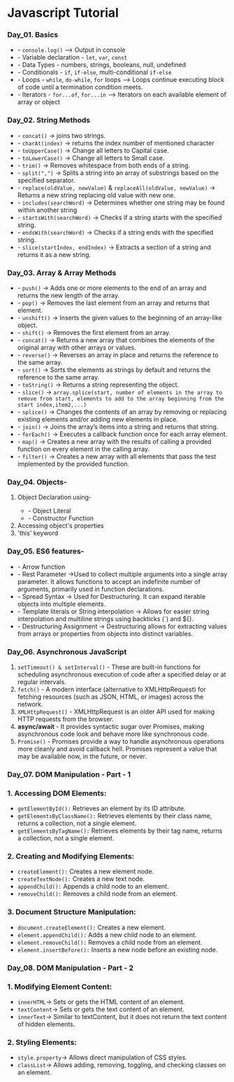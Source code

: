 <h1>Javascript Tutorial</h1>

<h3>Day_01. Basics</h3>
<ul>
    <li>- <code>console.log()</code> --> Output in console</li>
    <li>- Variable declaration - <code>let</code>, <code>var</code>, <code>const</code></li>
    <li>- Data Types - numbers, strings, booleans, null, undefined</li>
    <li>- Conditionals - <code>if</code>, <code>if-else</code>, multi-conditional <code>if-else</code></li>
    <li>- Loops - <code>while</code>, <code>do-while</code>, <code>for</code> loops --> Loops continue executing block of code until a termination condition meets.</li>
    <li>- Iterators - <code>for...of</code>, <code>for...in</code> --> Iterators on each available element of array or object</li>
</ul>

<h3>Day_02. String Methods</h3>
<ul>
    <li>- <code>concat()</code> -> joins two strings.</li>
    <li>- <code>charAt(index)</code> -> returns the index number of mentioned character</li>
    <li>- <code>toUpperCase()</code> -> Change all letters to Capital case.</li>
    <li>- <code>toLowerCase()</code> -> Change all letters to Small case.</li>
    <li>- <code>trim()</code> -> Removes whitespace from both ends of a string.</li>
    <li>- <code>split(",")</code> -> Splits a string into an array of substrings based on the specified separator.</li>
    <li>- <code>replace(oldValue, newValue)</code> & <code>replaceAll(oldValue, newValue)</code> -> Returns a new string replacing old value with new one.</li>
    <li>- <code>includes(searchWord)</code> -> Determines whether one string may be found within another string</li>
    <li>- <code>startsWith(searchWord)</code> -> Checks if a string starts with the specified string.</li>
    <li>- <code>endsWith(searchWord)</code> -> Checks if a string ends with the specified string.</li>
    <li>- <code>slice(startIndex, endIndex)</code> -> Extracts a section of a string and returns it as a new string.</li>
</ul>

<h3>Day_03. Array & Array Methods</h3>
<ul>
    <li>- <code>push()</code> -> Adds one or more elements to the end of an array and returns the new length of the array.</li>
    <li>- <code>pop()</code> -> Removes the last element from an array and returns that element.</li>
    <li>- <code>unshift()</code> -> Inserts the given values to the beginning of an array-like object.</li>
    <li>- <code>shift()</code> -> Removes the first element from an array.</li>
    <li>- <code>concat()</code> -> Returns a new array that combines the elements of the original array with other arrays or values.</li>
    <li>- <code>reverse()</code> -> Reverses an array in place and returns the reference to the same array.</li>
    <li>- <code>sort()</code> -> Sorts the elements as strings by default and returns the reference to the same array.</li>
    <li>- <code>toString()</code> -> Returns a string representing the object.</li>
    <li>- <code>slice()</code> -> <code>array.splice(start, number of elements in the array to remove from start, elements to add to the array beginning from the start index,item2,...)</code></li>
    <li>- <code>splice()</code> -> Changes the contents of an array by removing or replacing existing elements and/or adding new elements in place.</li>
    <li>- <code>join()</code> -> Joins the array’s items into a string and returns that string.</li>
    <li>- <code>forEach()</code> -> Executes a callback function once for each array element.</li>
    <li>- <code>map()</code> -> Creates a new array with the results of calling a provided function on every element in the calling array.</li>
    <li>- <code>filter()</code> -> Creates a new array with all elements that pass the test implemented by the provided function.</li>
</ul>

<h3>Day_04. Objects-</h3>
<ol>
    <li>Object Declaration using-</li>
    <ul>
        <li>- Object Literal</li>
        <li>- Constructor Function</li>
    </ul>
    <li>Accessing object's properties</li>
    <li>'this' keyword</li>
</ol>

<h3>Day_05. ES6 features-</h3>
<ul>
    <li>- Arrow function</li>
    <li>- Rest Parameter ->Used to collect multiple arguments into a single array parameter. It allows functions to accept an indefinite number of arguments, primarily used in function declarations.</li>
    <li>- Spread Syntax -> Used for Destructuring. It can expand iterable objects into multiple elements.</li>
    <li>- Template literals or String interpolation -> Allows for easier string interpolation and multiline strings using backticks (`) and ${}.</li>
    <li>- Destructuring Assignment -> Destructuring allows for extracting values from arrays or properties from objects into distinct variables.</li>
</ul>

<h3>Day_06. Asynchronous JavaScript</h3>
<ol>
    <li><code>setTimeout() & setInterval()</code> - These are built-in functions for scheduling asynchronous execution of code after a specified delay or at regular intervals.</li>
    <li><code>fetch()</code> - A modern interface (alternative to XMLHttpRequest) for fetching resources (such as JSON, HTML, or images) across the network.</li>
    <li><code>XMLHttpRequest()</code> - XMLHttpRequest is an older API used for making HTTP requests from the browser.</li>
    <li><strong>async/await</strong> - It provides syntactic sugar over Promises, making asynchronous code look and behave more like synchronous code.</li>
    <li><code>Promise()</code> - Promises provide a way to handle asynchronous operations more cleanly and avoid callback hell. Promises represent a value that may be available now, in the future, or never.</li>
</ol>

<h3>Day_07. DOM Manipulation - Part - 1</h3>

### 1. Accessing DOM Elements:
<ul>
  <li><code>getElementById():</code> Retrieves an element by its ID attribute.</li>
  <li><code>getElementsByClassName():</code> Retrieves elements by their class name, returns a collection, not a single element.</li>
  <li><code>getElementsByTagName():</code> Retrieves elements by their tag name, returns a collection, not a single element.</li>
</ul>

### 2. Creating and Modifying Elements:
<ul>
  <li><code>createElement():</code> Creates a new element node.</li>
  <li><code>createTextNode():</code> Creates a new text node.</li>
  <li><code>appendChild():</code> Appends a child node to an element.</li>
  <li><code>removeChild():</code> Removes a child node from an element.</li>
</ul>

### 3. Document Structure Manipulation:
<ul>
  <li><code>document.createElement():</code> Creates a new element.</li>
  <li><code>element.appendChild():</code> Adds a new child node to an element.</li>
  <li><code>element.removeChild():</code> Removes a child node from an element.</li>
  <li><code>element.insertBefore():</code> Inserts a new node before an existing node.</li>
</ul>

<h3>Day_08. DOM Manipulation - Part - 2</h3>

### 1. Modifying Element Content:
<ul>
  <li><code>innerHTML</code>-> Sets or gets the HTML content of an element.</li>
  <li><code>textContent</code>-> Sets or gets the text content of an element.</li>
  <li><code>innerText</code>-> Similar to textContent, but it does not return the text content of hidden elements.</li>
</ul>

### 2. Styling Elements:
<ul>
  <li><code>style.property</code>-> Allows direct manipulation of CSS styles.</li>
  <li><code>classList</code>-> Allows adding, removing, toggling, and checking classes on an element.</li>
</ul>
